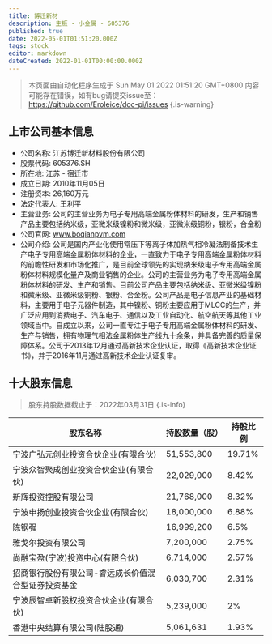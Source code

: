 ```yaml
---
title: 博迁新材
description: 主板 - 小金属 - 605376
published: true
date: 2022-05-01T01:51:20.000Z
tags: stock
editor: markdown
dateCreated: 2022-01-01T00:00:00.000Z
---
```


> 本页面由自动化程序生成于 Sun May 01 2022 01:51:20 GMT+0800
> 内容可能存在错误，如有bug请提交issue至：https://github.com/Eroleice/doc-pi/issues
{.is-warning}

## 上市公司基本信息
- 公司名称: 江苏博迁新材料股份有限公司
- 股票代码: 605376.SH
- 所在地: 江苏 - 宿迁市
- 成立日期: 2010年11月05日
- 注册资本: 26,160万元
- 法定代表人: 王利平
- 主营业务: 公司的主营业务为电子专用高端金属粉体材料的研发，生产和销售产品主要包括纳米级，亚微米级镍粉和微米级，亚微米级铜粉，银粉，合金粉
- 公司官网: www.boqianpvm.com
- 公司介绍: 公司是国内产业化使用常压下等离子体加热气相冷凝法制备技术生产电子专用高端金属粉体材料的企业，一直致力于电子专用高端金属粉体材料的前瞻性研发和市场化推广，是目前全球领先的实现纳米级电子专用高端金属粉体材料规模化量产及商业销售的企业。公司的主营业务为电子专用高端金属粉体材料的研发、生产和销售。目前公司产品主要包括纳米级、亚微米级镍粉和微米级、亚微米级铜粉、银粉、合金粉。公司产品是电子信息产业的基础材料，主要用于电子元器件制造，其中镍粉、铜粉主要应用于MLCC的生产，并广泛应用到消费电子、汽车电子、通信以及工业自动化、航空航天等其他工业领域当中。自成立以来，公司一直专注于电子专用高端金属粉体材料的研发、生产与销售，拥有物理气相法金属粉体生产线九十余条，并具备完善的质量保障体系。公司于2013年12月通过高新技术企业认证，取得《高新技术企业证书》，并于2016年11月通过高新技术企业认证复审。


## 十大股东信息
> 股东持股数据截止于：2022年03月31日
{.is-info}

| 股东名称 | 持股数量（股） | 持股比例 |
| --- | --- | --- |
| 宁波广弘元创业投资合伙企业(有限合伙) | 51,553,800 | 19.71% |
| 宁波众智聚成创业投资合伙企业(有限合伙) | 22,029,000 | 8.42% |
| 新辉投资控股有限公司 | 21,768,000 | 8.32% |
| 宁波申扬创业投资合伙企业(有限合伙) | 18,000,000 | 6.88% |
| 陈钢强 | 16,999,200 | 6.5% |
| 雅戈尔投资有限公司 | 7,200,000 | 2.75% |
| 尚融宝盈(宁波)投资中心(有限合伙) | 6,714,000 | 2.57% |
| 招商银行股份有限公司-睿远成长价值混合型证券投资基金 | 6,030,700 | 2.31% |
| 宁波辰智卓新股权投资合伙企业(有限合伙) | 5,239,000 | 2% |
| 香港中央结算有限公司(陆股通) | 5,061,631 | 1.93% |




